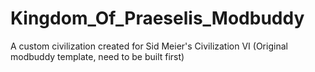 # Kingdom_Of_Praeselis_Modbuddy
A custom civilization created for Sid Meier's Civilization VI (Original modbuddy template, need to be built first)
